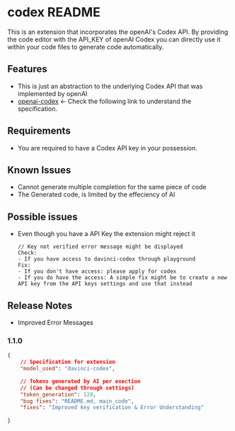 # codex README
This is an extension that incorporates the openAI's Codex API. By providing the code editor with the API_KEY of openAI Codex you can directly use it within your code files to generate code automatically.

## Features

- This is just an abstraction to the underlying Codex API that was implemented by openAI
- [openai-codex](https://openai.com/blog/openai-codex/) <- Check the following link to understand the specification.

## Requirements

- You are required to have a Codex API key in your possession. 


## Known Issues

- Cannot generate multiple completion for the same piece of code
- The Generated code, is limited by the effeciency of AI

## Possible issues
- Even though you have a API Key the extension might reject it
    ```
    // Key not verified error message might be displayed
    Check:
    - If you have access to davinci-codex through playground
    Fix:
    - If you don't have access: please apply for codex
    - If you do have the access: A simple fix might be to create a new API key from the API keys settings and use that instead
    ```

## Release Notes

- Improved Error Messages

### 1.1.0

```json
{
    // Specification for extension
    "model_used": "davinci-codex",

    // Tokens generated by AI per exection
    // (Can be changed through settings)
    "token_generation": 128,
    "bug fixes": "README.md, main_code",
    "fixes": "Improved key verification & Error Understanding"
    
}
```
